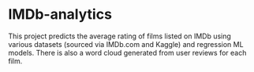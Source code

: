 # IMDb-analytics
This project predicts the average rating of films listed on IMDb using various datasets (sourced via IMDb.com and Kaggle) and regression ML models.
There is also a word cloud generated from user reviews for each film.
